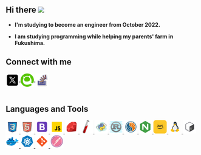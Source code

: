 ## **Hi there** <a href="https://www.gautamkrishnar.com/"><img src="https://media.giphy.com/media/hvRJCLFzcasrR4ia7z/giphy.gif" width="30"></a>

- **I'm studying to become an engineer from October 2022.**
  
- **I am studying programming while helping my parents' farm in Fukushima.**

## **Connect with me**

<div>
    <a href="https://twitter.com/shingo_kumada" target="blank">
      <img align="center" src="./images/icons8-twitterx .svg" alt="shingo_kumada" height="35" width="35" />
    </a>
    <a href="https://qiita.com/shingo-kumada" target="blank">
      <img align="center" src="images/qiita.png" alt="shingo-kumada" height="35" width="35" />
    </a>
    <a href="https://ja.stackoverflow.com/users/58839/shingokumada" target="blank">
      <img align="center" src="./images/icons8-stack-overflow.svg" alt="58839" height="35" width="35" />
    </a>
</div>

<br>

## **Languages and Tools**

<div>
  <p align="left"> 
    <a href="https://www.w3schools.com/css/" target="_blank" rel="noreferrer">
      <img src="./images/icons8-css.svg" alt="css3" width="35" height="35"/>
    </a>
    <a href="https://www.w3.org/html/" target="_blank" rel="noreferrer">
      <img src="./images/icons8-html.svg" alt="html5" width="35" height="35"/>
    </a>
    <a href="https://getbootstrap.com" target="_blank" rel="noreferrer">
      <img src="./images/icons8-bootstrap.svg" alt="bootstrap" width="35" height="35"/>
    </a>
    <a href="https://developer.mozilla.org/en-US/docs/Web/JavaScript" target="_blank" rel="noreferrer">
      <img src="./images/icons8-javascript.gif" alt="javascript" width="35" height="35"/>
    </a>
    <a href="https://www.ruby-lang.org/ja/" target="_blank" rel="noreferrer">
      <img src="./images/icons8-ruby.svg" alt="ruby" width="35" height="35"/>
    </a>
    <a href="https://jekyllrb.com/" target="_blank" rel="noreferrer">
      <img src="./images/icons8-jekyll-a-simple,-blog-aware,-static-site-generator-for-personal,-project-96.png" alt="jekyll" width="35" height="35"/>
    </a>
    <a href="https://www.python.org" target="_blank" rel="noreferrer">
      <img src="./images/icons8-python.svg" alt="python" width="35" height="35"/>
    </a>
    <a href="https://www.rust-lang.org" target="_blank" rel="noreferrer">
      <img src="./images/icons8-rust-programming-language.svg" alt="rust" width="35" height="35"/>
    </a>
    <a href="https://www.mysql.com/" target="_blank" rel="noreferrer">
      <img src="./images/icons8-mysql.svg" alt="mysql" width="35" height="35"/>
    </a>
    <a href="https://www.nginx.com" target="_blank" rel="noreferrer">
      <img src="./images/icons8-nginx.svg" alt="nginx" width="35" height="35"/>
    </a>
    <a href="https://aws.amazon.com" target="_blank" rel="noreferrer">
      <img src="./images/icons8-amazon-aws-64.png" alt="aws" width="35" height="35" /> 
    </a> 
    <a href="https://www.linux.org/" target="_blank" rel="noreferrer">
      <img src="./images/icons8-linux.gif" alt="linux" width="35" height="35" />
    </a>
    <a href="https://www.gnu.org/software/bash/" target="_blank" rel="noreferrer"> 
      <img src="./images/icons8-bash.svg" alt="bash" width ="35" height="35"/>
    </a>
    <a href="https://www.docker.com/" target="_blank" rel="noreferrer">
      <img src="./images/icons8-docker.svg" alt="docker" width="35" height="35"/>
    </a>
    <a href="https://kubernetes.io/ja/" target="_blank" rel="noreferrer">
      <img src="./images/icons8-kubernetes.svg" alt="docker" width="35" height="35"/>
    </a>
    <a href="https://git-scm.com/" target="_blank" rel="noreferrer">
      <img src="./images/icons8-git.svg" alt="git" width="35" height="35"/>
    </a>
    <a href="https://postman.com" target="_blank" rel="noreferrer">
      <img src="./images/icons8-postman-api.svg" alt="postman" width="35" height="35"/>
    </a>
  </p>
</div>
